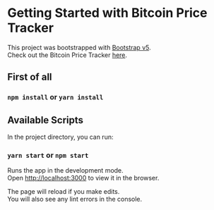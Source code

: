 # Getting Started with Bitcoin Price Tracker
This project was bootstrapped with [Bootstrap v5](https://getbootstrap.com/). <br>
Check out the Bitcoin Price Tracker [here](https://btcpricetracker.netlify.app/).
## First of all

### `npm install` or `yarn install`

## Available Scripts

In the project directory, you can run:

### `yarn start` or `npm start`

Runs the app in the development mode.\
Open [http://localhost:3000](http://localhost:3000) to view it in the browser.

The page will reload if you make edits.\
You will also see any lint errors in the console.